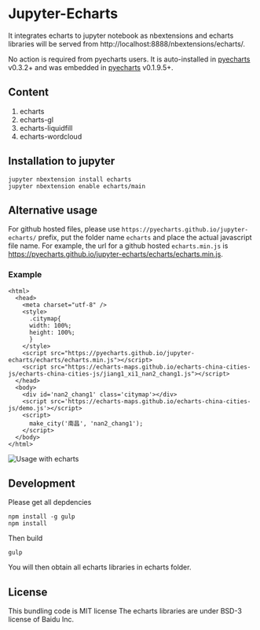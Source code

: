 # Jupyter-Echarts

It integrates echarts to jupyter notebook as nbextensions and echarts libraries will be served from http://localhost:8888/nbextensions/echarts/.


No action is required from pyecharts users. It is auto-installed in [pyecharts](https://github.com/pyecharts/pyecharts) v0.3.2+ and was embedded in [pyecharts](https://github.com/pyecharts/pyecharts) v0.1.9.5+. 

## Content

1. echarts
1. echarts-gl
1. echarts-liquidfill
1. echarts-wordcloud

## Installation to jupyter

```shell
jupyter nbextension install echarts
jupyter nbextension enable echarts/main
```

## Alternative usage

For github hosted files, please use `https://pyecharts.github.io/jupyter-echarts/` prefix, put the folder name `echarts` and place the actual javascript file name. For example, the url for a github hosted `echarts.min.js` is https://pyecharts.github.io/jupyter-echarts/echarts/echarts.min.js.

### Example

```
<html>
  <head>
    <meta charset="utf-8" />
	<style>
	  .citymap{
	  width: 100%;
	  height: 100%;
	  }
	</style>
  	<script src="https://pyecharts.github.io/jupyter-echarts/echarts/echarts.min.js"></script>
	<script src="https://echarts-maps.github.io/echarts-china-cities-js/echarts-china-cities-js/jiang1_xi1_nan2_chang1.js"></script>
  </head>
  <body>
	<div id='nan2_chang1' class='citymap'></div>
	<script src='https://echarts-maps.github.io/echarts-china-cities-js/demo.js'></script>
	<script>
	  make_city('南昌', 'nan2_chang1');
	</script>
  </body>
</html>
```

![Usage with echarts](https://echarts-maps.github.io/echarts-china-cities-js/nanchang.png)

## Development

Please get all depdencies

```shell
npm install -g gulp
npm install
```

Then build

```shell
gulp
```

You will then obtain all echarts libraries in echarts folder.


## License

This bundling code is MIT license
The echarts libraries are under BSD-3 license of Baidu Inc.
